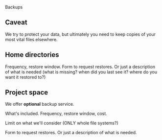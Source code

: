 Backups

## Caveat
We try to protect your data, but ultimately you need to keep copies of your most vital files elsewhere.

## Home directories
Frequency, restore window. Form to request restores. Or just a description of what is needed (what is missing? when did you last see it? where do you want it restored to?)

## Project space
We offer **optional** backup service.

What's included. Frequency, restore window, cost.

Limit on what we'll consider (ONLY whole file systems?)

Form to request restores. Or just a description of what is needed.

